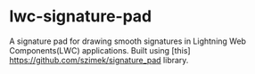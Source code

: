 # lwc-signature-pad
A signature pad for drawing smooth signatures in Lightning Web Components(LWC) applications. Built using [this] https://github.com/szimek/signature_pad library.
